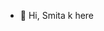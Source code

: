 - 👋 Hi, Smita k here 


<!---
skhandekar-ne/skhandekar-ne is a ✨ special ✨ repository because its `README.md` (this file) appears on your GitHub profile.
You can click the Preview link to take a look at your changes.
--->
